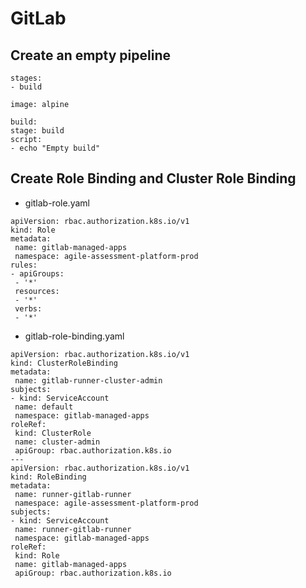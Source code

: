 # GitLab

## Create an empty pipeline

```
stages:
- build

image: alpine

build:
stage: build
script:
- echo "Empty build"
```

## Create Role Binding and Cluster Role Binding

* gitlab-role.yaml

```
apiVersion: rbac.authorization.k8s.io/v1
kind: Role
metadata:
 name: gitlab-managed-apps
 namespace: agile-assessment-platform-prod
rules:
- apiGroups:
 - '*'
 resources:
 - '*'
 verbs:
 - '*'
```

* gitlab-role-binding.yaml

```
apiVersion: rbac.authorization.k8s.io/v1
kind: ClusterRoleBinding
metadata:
 name: gitlab-runner-cluster-admin
subjects:
- kind: ServiceAccount
 name: default
 namespace: gitlab-managed-apps
roleRef:
 kind: ClusterRole
 name: cluster-admin
 apiGroup: rbac.authorization.k8s.io
---
apiVersion: rbac.authorization.k8s.io/v1
kind: RoleBinding
metadata:
 name: runner-gitlab-runner
 namespace: agile-assessment-platform-prod
subjects:
- kind: ServiceAccount
 name: runner-gitlab-runner
 namespace: gitlab-managed-apps
roleRef:
 kind: Role
 name: gitlab-managed-apps
 apiGroup: rbac.authorization.k8s.io
```
